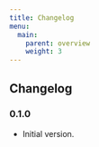 ```yaml
---
title: Changelog
menu:
  main:
    parent: overview
    weight: 3
---
```


## Changelog

### 0.1.0

* Initial version.
